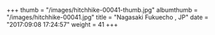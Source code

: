 +++
thumb = "/images/hitchhike-00041-thumb.jpg"
albumthumb = "/images/hitchhike-00041.jpg"
title = "Nagasaki Fukuecho , JP"
date = "2017:09:08 17:24:57"
weight = 41
+++
